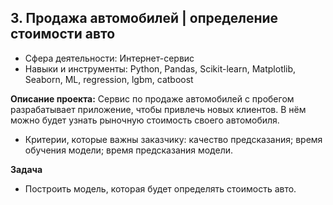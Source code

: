 ## 3. Продажа автомобилей | определение стоимости авто

- Сфера деятельности: Интернет-сервис
- Навыки и инструменты: Python, Pandas, Scikit-learn, Matplotlib, Seaborn, ML, regression, lgbm, catboost

**Описание проекта:**
Сервис по продаже автомобилей с пробегом разрабатывает приложение, чтобы привлечь новых клиентов. В нём можно будет узнать рыночную стоимость своего автомобиля. 
- Критерии, которые важны заказчику: качество предсказания; время обучения модели; время предсказания модели.

**Задача**
- Построить модель, которая будет определять стоимость авто.
